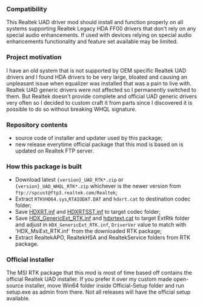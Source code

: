 ### Compatibility
This Realtek UAD driver mod should install and function properly on all systems supporting Realtek Legacy HDA FF00 drivers that don't rely on any special audio enhancements. If used with devices relying on special audio enhancements functionality and feature set available may be limited.
### Project motivation
I have an old system that is not supported by OEM specific Realtek UAD drivers and I found HDA drivers to be very large, bloated and causing an unpleasant issue when equalizer was installed that was a pain to live with. Realtek UAD generic drivers were not affected so I permanently switched to them. But Realtek doesn't provide complete and official UAD generic drivers very often so I decided to custom craft it from parts since I discovered it is possible to do so without breaking WHQL signature.
### Repository contents
- source code of installer and updater used by this package;
- new release everytime official package that this mod is based on is updated on Realtek FTP server.
### How this package is built
- Download latest `{version}_UAD_RTK*.zip` or  `{version}_UAD_WHQL_RTK*.zip` whichever is the newer version from `ftp://spcust@ftp3.realtek.com/Realtek`;
- Extract `RTKVHD64.sys`,`RTAIODAT.DAT` and `hdxrt.cat` to destination codec folder;
- Save [HDXRT.inf](https://raw.githubusercontent.com/alanfox2000/realtek-universal-audio-driver/master/UAD/Realtek/Codec_8791.1/HDXRT.inf) and [HDXRTSST.inf](https://raw.githubusercontent.com/alanfox2000/realtek-universal-audio-driver/master/UAD/Realtek/Codec_8791.1/HDXRTSST.inf) to target codec folder;
- Save [HDX_GenericExt_RTK.inf](https://raw.githubusercontent.com/alanfox2000/realtek-universal-audio-driver/master/UAD/Realtek/ExtRtk_8787.1/HDX_GenericExt_RTK.inf) and [hdxrtext.cat](https://raw.githubusercontent.com/alanfox2000/realtek-universal-audio-driver/master/UAD/Realtek/ExtRtk_8787.1/hdxrtext.cat) to target ExtRtk folder and adjust in `HDX_GenericExt_RTK.inf`, `DriverVer` value to match with 'HDX_MsiExt_RTK.inf` from the downloaded RTK package;
- Extract RealtekAPO, RealtekHSA and RealtekService folders from RTK package.
### Official installer
The MSI RTK package that this mod is most of time based off contains the official Realtek UAD installer. If you prefer it over my custom made open-source installer, move Win64 folder inside Official-Setup folder and run setup.exe as admin from there. Not all releases will have the official setup available.
